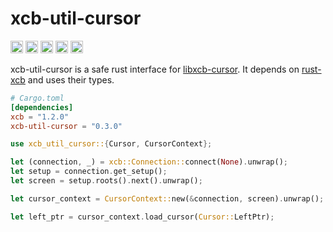 # xcb-util-cursor

[<img alt="github" src="https://img.shields.io/badge/github-juliuskreutz/xcb--util--cursor-8da0cb?style=for-the-badge&logo=github" height="20">](https://github.com/juliuskreutz/xcb-util-cursor)
[<img alt="crates.io" src="https://img.shields.io/crates/v/xcb-util-cursor.svg?style=for-the-badge&color=fc8d62&logo=rust" height="20">](https://crates.io/crates/xcb-util-cursor)
[<img alt="docs.rs" src="https://img.shields.io/badge/docs.rs-xcb--util--cursor-66c2a5?style=for-the-badge&logo=docs.rs" height="20">](https://docs.rs/xcb--util--cursor)
[<img alt="build status" src="https://img.shields.io/github/actions/workflow/status/juliuskreutz/xcb-util-cursor-rs/ci.yml?branch=master&style=for-the-badge" height="20">](https://github.com/juliuskreutz/xcb-util-cursor-rs/actions?query=branch%3Amaster)
[<img alt="crates.io" src="https://img.shields.io/crates/l/xcb-util-cursor.svg?style=for-the-badge&logo=rust" height="20">](https://github.com/juliuskreutz/xcb-util-cursor)

xcb-util-cursor is a safe rust interface for [libxcb-cursor](https://gitlab.freedesktop.org/xorg/lib/libxcb-cursor). It depends on [rust-xcb](https://crates.io/crates/xcb) and uses their types.

```toml
# Cargo.toml
[dependencies]
xcb = "1.2.0"
xcb-util-cursor = "0.3.0"
```

```rust
use xcb_util_cursor::{Cursor, CursorContext};

let (connection, _) = xcb::Connection::connect(None).unwrap();
let setup = connection.get_setup();
let screen = setup.roots().next().unwrap();

let cursor_context = CursorContext::new(&connection, screen).unwrap();

let left_ptr = cursor_context.load_cursor(Cursor::LeftPtr);
```
